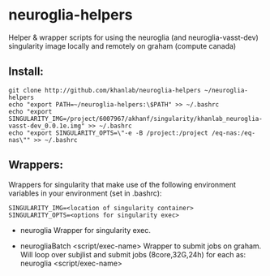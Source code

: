 # neuroglia-helpers

Helper & wrapper scripts for using the neuroglia (and neuroglia-vasst-dev) singularity image locally and remotely on graham (compute canada)


## Install:
```
git clone http://github.com/khanlab/neuroglia-helpers ~/neuroglia-helpers
echo "export PATH=~/neuroglia-helpers:\$PATH" >> ~/.bashrc
echo "export SINGULARITY_IMG=/project/6007967/akhanf/singularity/khanlab_neuroglia-vasst-dev_0.0.1e.img" >> ~/.bashrc
echo "export SINGULARITY_OPTS=\"-e -B /project:/project /eq-nas:/eq-nas\"" >> ~/.bashrc
```

## Wrappers:

Wrappers for singularity that make use of the following environment variables in your environment (set in .bashrc):
```
SINGULARITY_IMG=<location of singularity container>
SINGULARITY_OPTS=<options for singularity exec>
```



* neuroglia <command to run>
Wrapper for singularity exec. 

* neurogliaBatch <script/exec-name> <subjlist> <opt args>
Wrapper to submit jobs on graham. Will loop over subjlist and submit jobs (8core,32G,24h) for each as:
neuroglia <script/exec-name> <opt args> <subj i>


